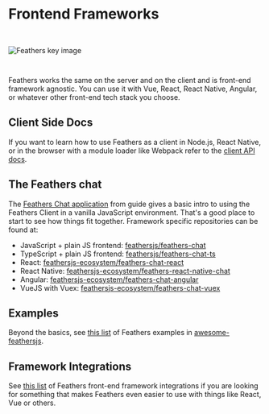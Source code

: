 # Frontend Frameworks

<img style="margin: 2em 0;" src="/img/Main character on bench.svg" alt="Feathers key image">

Feathers works the same on the server and on the client and is front-end framework agnostic. You can use it with Vue, React, React Native, Angular, or whatever other front-end tech stack you choose.

## Client Side Docs

If you want to learn how to use Feathers as a client in Node.js, React Native, or in the browser with a module loader like Webpack refer to the [client API docs](../api/client.md).

## The Feathers chat

The [Feathers Chat application](../guides/) from guide gives a basic intro to using the Feathers Client in a vanilla JavaScript environment. That's a good place to start to see how things fit together. Framework specific repositories can be found at:

- JavaScript + plain JS frontend: [feathersjs/feathers-chat](https://github.com/feathersjs/feathers-chat)
- TypeScript + plain JS frontend: [feathersjs/feathers-chat-ts](https://github.com/feathersjs/feathers-chat-ts)
- React: [feathersjs-ecosystem/feathers-chat-react](https://github.com/feathersjs-ecosystem/feathers-chat-react)
- React Native: [feathersjs-ecosystem/feathers-react-native-chat](https://github.com/feathersjs-ecosystem/feathers-react-native-chat)
- Angular: [feathersjs-ecosystem/feathers-chat-angular](https://github.com/feathersjs-ecosystem/feathers-chat-angular)
- VueJS with Vuex: [feathersjs-ecosystem/feathers-chat-vuex](https://github.com/feathersjs-ecosystem/feathers-chat-vuex)

## Examples

Beyond the basics, see [this list](https://github.com/feathersjs/awesome-feathersjs#examples) of Feathers examples in [awesome-feathersjs](https://github.com/feathersjs/awesome-feathersjs).

## Framework Integrations

See [this list](https://github.com/feathersjs/awesome-feathersjs#frontend-frameworks) of Feathers front-end framework integrations if you are looking for something that makes Feathers even easier to use with things like React, Vue or others.
